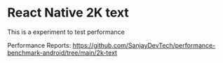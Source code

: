 # React Native 2K text

This is a experiment to test performance

Performance Reports: https://github.com/SanjayDevTech/performance-benchmark-android/tree/main/2k-text
